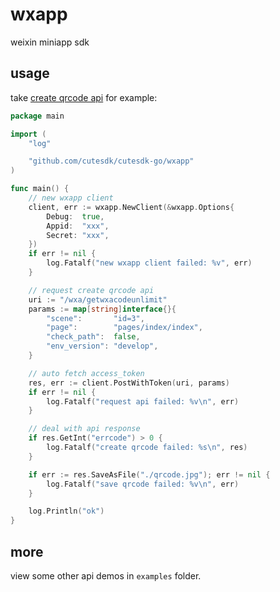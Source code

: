 # wxapp

weixin miniapp sdk

## usage

take [create qrcode api](https://developers.weixin.qq.com/miniprogram/dev/OpenApiDoc/qrcode-link/qr-code/getUnlimitedQRCode.html) for example: 

```go
package main

import (
	"log"

	"github.com/cutesdk/cutesdk-go/wxapp"
)

func main() {
	// new wxapp client
	client, err := wxapp.NewClient(&wxapp.Options{
		Debug:  true,
		Appid:  "xxx",
		Secret: "xxx",
	})
	if err != nil {
		log.Fatalf("new wxapp client failed: %v", err)
	}

	// request create qrcode api
	uri := "/wxa/getwxacodeunlimit"
	params := map[string]interface{}{
		"scene":       "id=3",
		"page":        "pages/index/index",
		"check_path":  false,
		"env_version": "develop",
	}

	// auto fetch access_token
	res, err := client.PostWithToken(uri, params)
	if err != nil {
		log.Fatalf("request api failed: %v\n", err)
	}

	// deal with api response
	if res.GetInt("errcode") > 0 {
		log.Fatalf("create qrcode failed: %s\n", res)
	}

	if err := res.SaveAsFile("./qrcode.jpg"); err != nil {
		log.Fatalf("save qrcode failed: %v\n", err)
	}

	log.Println("ok")
}
```

## more

view some other api demos in `examples` folder.